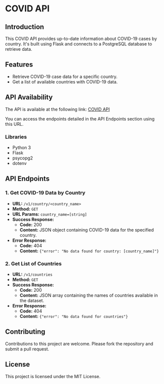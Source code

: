 # COVID API

## Introduction

This COVID API provides up-to-date information about COVID-19 cases by country. It's built using Flask and connects to a PostgreSQL database to retrieve data.

## Features

- Retrieve COVID-19 case data for a specific country.
- Get a list of available countries with COVID-19 data.

## API Availability

The API is available at the following link: [COVID API](https://covidapi-zm9v.onrender.com)

You can access the endpoints detailed in the API Endpoints section using this URL.


### Libraries

- Python 3
- Flask
- psycopg2
- dotenv

## API Endpoints

### 1. Get COVID-19 Data by Country

- **URL:** `/v1/country/<country_name>`
- **Method:** `GET`
- **URL Params:** `country_name=[string]`
- **Success Response:**
  - **Code:** 200
  - **Content:** JSON object containing COVID-19 data for the specified country.
- **Error Response:**
  - **Code:** 404
  - **Content:** `{"error": "No data found for country: [country_name]"}`

### 2. Get List of Countries

- **URL:** `/v1/countries`
- **Method:** `GET`
- **Success Response:**
  - **Code:** 200
  - **Content:** JSON array containing the names of countries available in the dataset.
- **Error Response:**
  - **Code:** 404
  - **Content:** `{"error": "No data found for countries"}`

## Contributing

Contributions to this project are welcome. Please fork the repository and submit a pull request.

## License

This project is licensed under the MIT License.

